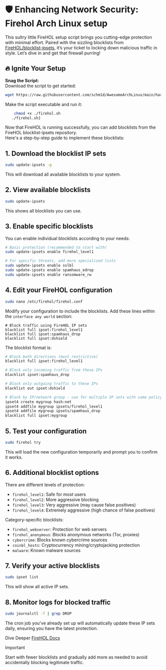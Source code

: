 # 🛡️ Enhancing Network Security: Firehol Arch Linux setup

This sultry little FireHOL setup script brings you cutting-edge protection with minimal effort.  Paired with the sizzling blocklists from [FireHOL/blocklist-ipsets](https://github.com/firehol/blocklist-ipsets), it’s your ticket to locking down malicious traffic in style. Let’s dive in and get that firewall purring!

## 🔥 Ignite Your Setup

 **Snag the Script:**  
   Download the script to get started:
   ```bash
   wget https://raw.githubusercontent.com/schm1d/AwesomeArchLinux/main/hardening/firehol/firehol.sh
```

Make the script executable and run it:

```bash
    chmod +x ./firehol.sh
   ./firehol.sh]
   ```

Now that FireHOL is running successfully, you can add blocklists from the FireHOL blocklist-ipsets repository.  
Here's a step-by-step guide to implement these blocklists:

## 1. **Download the blocklist IP sets**
   ```bash
   sudo update-ipsets -g
   ```
   This will download all available blocklists to your system.

## 2. **View available blocklists**
   ```bash
   sudo update-ipsets
   ```
   This shows all blocklists you can use.

## 3. **Enable specific blocklists**
   You can enable individual blocklists according to your needs:
   ```bash
   # Basic protection (recommended to start with)
   sudo update-ipsets enable firehol_level1
   
   # For specific threats, add more specialized lists
   sudo update-ipsets enable sslbl
   sudo update-ipsets enable spamhaus_edrop
   sudo update-ipsets enable ransomware_rw 
   ```

## 4. **Edit your FireHOL configuration**
   ```bash
   sudo nano /etc/firehol/firehol.conf
   ```
   
   Modify your configuration to include the blocklists. Add these lines within the `interface any world` section:
   ```
   # Block traffic using FireHOL IP sets
   blacklist full ipset:firehol_level1
   blacklist full ipset:spamhaus_drop
   blacklist full ipset:dshield
   ```

   The blocklist format is:
   ```bash
   # Block both directions (most restrictive)
   blacklist full ipset:firehol_level1
   
   # Block only incoming traffic from these IPs
   blacklist ipset:spamhaus_drop
   
   # Block only outgoing traffic to these IPs
   blacklist out ipset:dshield 
   
   # Block by IP/network group - use for multiple IP sets with same policy
   ipset4 create mygroup hash:net
   ipset4 addfile mygroup ipsets/firehol_level1
   ipset4 addfile mygroup ipsets/spamhaus_drop
   blacklist full ipset:mygroup
   ```

## 5. **Test your configuration**
   ```bash
   sudo firehol try
   ```
   This will load the new configuration temporarily and prompt you to confirm it works.

## 6. **Additional blocklist options**

   There are different levels of protection:
   - `firehol_level1`: Safe for most users
   - `firehol_level2`: More aggressive blocking
   - `firehol_level3`: Very aggressive (may cause false positives)
   - `firehol_level4`: Extremely aggressive (high chance of false positives)

   Category-specific blocklists:
   - `firehol_webserver`: Protection for web servers
   - `firehol_anonymous`: Blocks anonymous networks (Tor, proxies)
   - `cybercrime`: Blocks known cybercrime sources
   - `coinbl_hosts`: Cryptocurrency mining/cryptojacking protection
   - `malware`: Known malware sources

## 7. **Verify your active blocklists**
   ```bash
   sudo ipset list
   ```
   This will show all active IP sets.

## 8. **Monitor logs for blocked traffic**
   ```bash
   sudo journalctl -f | grep DROP
   ```

The cron job you've already set up will automatically update these IP sets daily, ensuring you have the latest protection.  

 Dive Deeper
 [FireHOL Docs](https://firehol.org/documentation/)  

> [!IMPORTANT]
> Start with fewer blocklists and gradually add more as needed to avoid accidentally blocking legitimate traffic.


